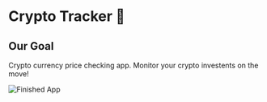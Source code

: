 # Crypto Tracker 🤑

## Our Goal

Crypto currency price checking app. Monitor your crypto investents on the move!

![Finished App](https://github.com/londonappbrewery/Images/blob/master/bitcoin-flutter-demo.gif)

